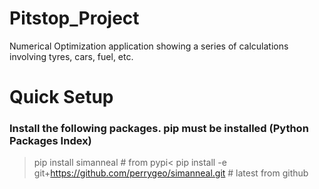 # Pitstop_Project
Numerical Optimization application showing a series of calculations involving tyres, cars, fuel, etc.


# Quick Setup
### Install the following packages. pip must be installed (Python Packages Index)
>pip install simanneal  # from pypi<
>pip install -e git+https://github.com/perrygeo/simanneal.git  # latest from github
